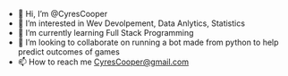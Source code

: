 - 👋 Hi, I’m @CyresCooper
- 👀 I’m interested in Wev Devolpement, Data Anlytics, Statistics 
- 🌱 I’m currently learning Full Stack Programming
- 💞️ I’m looking to collaborate on running a bot made from python to help predict outcomes of games
- 📫 How to reach me CyresCooper@gmail.com

<!---
CyresCooper/CyresCooper is a ✨ special ✨ repository because its `README.md` (this file) appears on your GitHub profile.
You can click the Preview link to take a look at your changes.
--->
